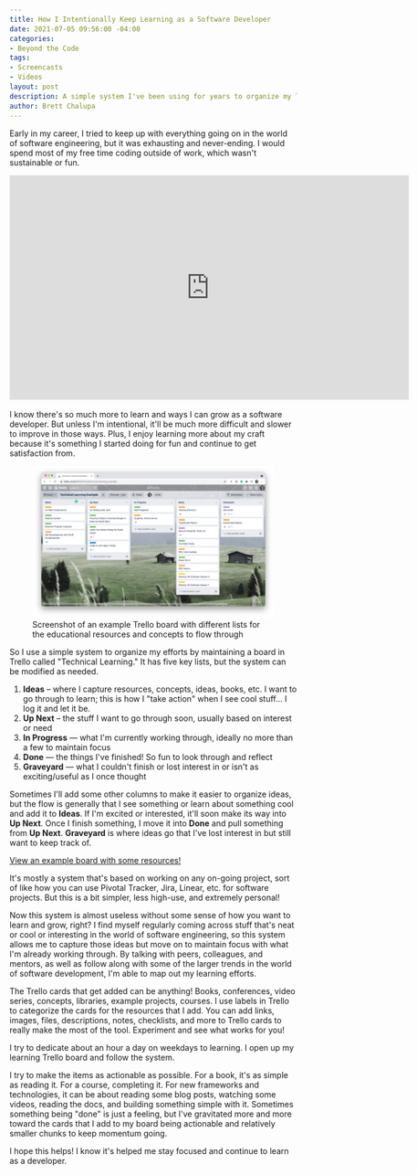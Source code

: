 ```yaml
---
title: How I Intentionally Keep Learning as a Software Developer
date: 2021-07-05 09:56:00 -04:00
categories:
- Beyond the Code
tags:
- Screencasts
- Videos
layout: post
description: A simple system I've been using for years to organize my learning efforts.
author: Brett Chalupa
---
```


Early in my career, I tried to keep up with everything going on in the world of software engineering, but it was exhausting and never-ending. I would spend most of my free time coding outside of work, which wasn't sustainable or fun.

<iframe width="700" height="393" src="https://www.youtube.com/embed/J8dsxPSafAE" title="YouTube video player" frameborder="0" allow="accelerometer; autoplay; clipboard-write; encrypted-media; gyroscope; picture-in-picture" allowfullscreen></iframe>

I know there's so much more to learn and ways I can grow as a software developer. But unless I'm intentional, it'll be much more difficult and slower to improve in those ways. Plus, I enjoy learning more about my craft because it's something I started doing for fun and continue to get satisfaction from.

<figure>
  <img alt="Screenshot of an example Technical Learning Trello board" src="/img/trello-learning-example-screenshot.jpg" />

  <figcaption>
    Screenshot of an example Trello board with different lists for the educational resources and concepts to flow through
  </figcaption>
</figure>

So I use a simple system to organize my efforts by maintaining a board in Trello called "Technical Learning." It has five key lists, but the system can be modified as needed.

1. **Ideas** – where I capture resources, concepts, ideas, books, etc. I want to go through to learn; this is how I "take action" when I see cool stuff... I log it and let it be.
2. **Up Next** – the stuff I want to go through soon, usually based on interest or need
3. **In Progress** — what I'm currently working through, ideally no more than a few to maintain focus
4. **Done** — the things I've finished! So fun to look through and reflect
5. **Graveyard** — what I couldn't finish or lost interest in or isn't as exciting/useful as I once thought

Sometimes I'll add some other columns to make it easier to organize ideas, but the flow is generally that I see something or learn about something cool and add it to **Ideas**. If I'm excited or interested, it'll soon make its way into **Up Next**. Once I finish something, I move it into **Done** and pull something from **Up Next**. **Graveyard** is where ideas go that I've lost interest in but still want to keep track of.

[View an example board with some resources!](https://trello.com/b/BSOjTwnx/technical-learning-example)

It's mostly a system that's based on working on any on-going project, sort of like how you can use Pivotal Tracker, Jira, Linear, etc. for software projects. But this is a bit simpler, less high-use, and extremely personal!

Now this system is almost useless without some sense of how you want to learn and grow, right? I find myself regularly coming across stuff that's neat or cool or interesting in the world of software engineering, so this system allows me to capture those ideas but move on to maintain focus with what I'm already working through. By talking with peers, colleagues, and mentors, as well as follow along with some of the larger trends in the world of software development, I'm able to map out my learning efforts.

The Trello cards that get added can be anything! Books, conferences, video series, concepts, libraries, example projects, courses. I use labels in Trello to categorize the cards for the resources that I add. You can add links, images, files, descriptions, notes, checklists, and more to Trello cards to really make the most of the tool. Experiment and see what works for you!

I try to dedicate about an hour a day on weekdays to learning. I open up my learning Trello board and follow the system.

I try to make the items as actionable as possible. For a book, it's as simple as reading it. For a course, completing it. For new frameworks and technologies, it can be about reading some blog posts, watching some videos, reading the docs, and building something simple with it. Sometimes something being "done" is just a feeling, but I've gravitated more and more toward the cards that I add to my board being actionable and relatively smaller chunks to keep momentum going.

I hope this helps! I know it's helped me stay focused and continue to learn as a developer.
